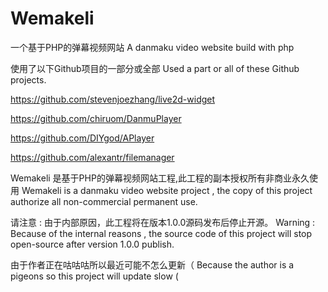# Wemakeli
一个基于PHP的弹幕视频网站
A danmaku video website build with php

使用了以下Github项目的一部分或全部
Used a part or all of these Github projects.

https://github.com/stevenjoezhang/live2d-widget

https://github.com/chiruom/DanmuPlayer

https://github.com/DIYgod/APlayer

https://github.com/alexantr/filemanager

Wemakeli 是基于PHP的弹幕视频网站工程,此工程的副本授权所有非商业永久使用
Wemakeli is a danmaku video website project , the copy of this project authorize all non-commercial permanent use.

请注意 : 由于内部原因，此工程将在版本1.0.0源码发布后停止开源。
Warning : Because of the internal reasons , the source code of this project will stop open-source after version 1.0.0 publish.

由于作者正在咕咕咕所以最近可能不怎么更新（
Because the author is a pigeons so this project will update slow (
